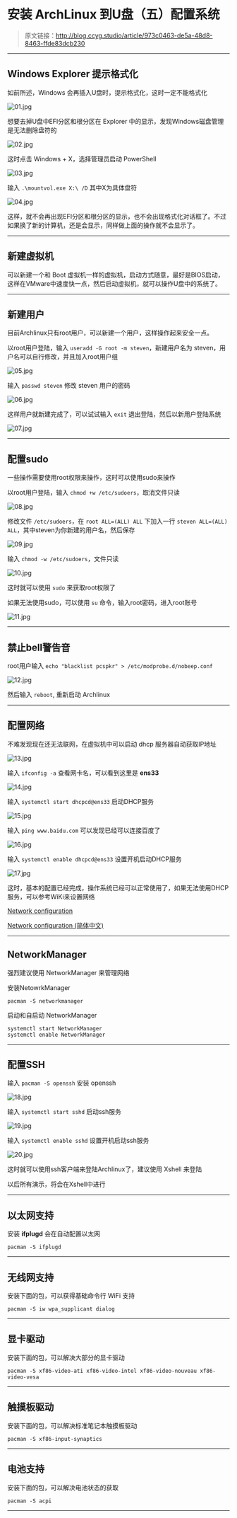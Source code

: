 # 安装 ArchLinux 到U盘（五）配置系统

[annotation]: <id> (973c0463-de5a-48d8-8463-ffde83dcb230)
[annotation]: <create_time> (2018-01-15 20:50:00)
[annotation]: <category> (计算机技术)
[annotation]: <tags> (操作系统|Linux)
[annotation]: <status> (public)
[annotation]: <topic> (安装 ArchLinux 到U盘)
[annotation]: <index> (5)
[annotation]: <comments> (true)

> 原文链接：<http://blog.ccyg.studio/article/973c0463-de5a-48d8-8463-ffde83dcb230>

---


## Windows Explorer 提示格式化

如前所述，Windows 会再插入U盘时，提示格式化，这时一定不能格式化

![01.jpg](https://upload-images.jianshu.io/upload_images/406169-9b6fc4b05537c9e2.jpg?imageMogr2/auto-orient/strip%7CimageView2/2/w/1240)

想要去掉U盘中EFI分区和根分区在 Explorer 中的显示，发现Windows磁盘管理是无法删除盘符的

![02.jpg](https://upload-images.jianshu.io/upload_images/406169-057312022b2b0b7f.jpg?imageMogr2/auto-orient/strip%7CimageView2/2/w/1240)

这时点击 Windows + X，选择管理员启动 PowerShell

![03.jpg](https://upload-images.jianshu.io/upload_images/406169-ae2588990f8f9ead.jpg?imageMogr2/auto-orient/strip%7CimageView2/2/w/1240)

输入  `.\mountvol.exe X:\ /D` 其中X为具体盘符

![04.jpg](https://upload-images.jianshu.io/upload_images/406169-aa2f9378c5657ec5.jpg?imageMogr2/auto-orient/strip%7CimageView2/2/w/1240)

这样，就不会再出现EFI分区和根分区的显示，也不会出现格式化对话框了。不过如果换了新的计算机，还是会显示，同样做上面的操作就不会显示了。

***

## 新建虚拟机

可以新建一个和 Boot 虚拟机一样的虚拟机，启动方式随意，最好是BIOS启动，这样在VMware中速度快一点，然后启动虚拟机，就可以操作U盘中的系统了。

***

## 新建用户

目前Archlinux只有root用户，可以新建一个用户，这样操作起来安全一点。

以root用户登陆，输入 `useradd -G root -m steven`，新建用户名为 steven，用户名可以自行修改，并且加入root用户组

![05.jpg](https://upload-images.jianshu.io/upload_images/406169-4edd3d89a5965773.jpg?imageMogr2/auto-orient/strip%7CimageView2/2/w/1240)

输入 `passwd steven` 修改 steven 用户的密码

![06.jpg](https://upload-images.jianshu.io/upload_images/406169-9a91eedb7d477689.jpg?imageMogr2/auto-orient/strip%7CimageView2/2/w/1240)

这样用户就新建完成了，可以试试输入 `exit` 退出登陆，然后以新用户登陆系统

![07.jpg](https://upload-images.jianshu.io/upload_images/406169-55ba1d48470147b0.jpg?imageMogr2/auto-orient/strip%7CimageView2/2/w/1240)

***

## 配置sudo

一些操作需要使用root权限来操作，这时可以使用sudo来操作

以root用户登陆，输入 `chmod +w /etc/sudoers`，取消文件只读

![08.jpg](https://upload-images.jianshu.io/upload_images/406169-a53f21f46f1a482b.jpg?imageMogr2/auto-orient/strip%7CimageView2/2/w/1240)

修改文件 `/etc/sudoers`，在 `root ALL=(ALL) ALL` 下加入一行 `steven ALL=(ALL) ALL`，其中steven为你新建的用户名，然后保存

![09.jpg](https://upload-images.jianshu.io/upload_images/406169-8e07cb913d4a892c.jpg?imageMogr2/auto-orient/strip%7CimageView2/2/w/1240)

输入 `chmod -w /etc/sudoers`，文件只读

![10.jpg](https://upload-images.jianshu.io/upload_images/406169-df9964d345b8bb9e.jpg?imageMogr2/auto-orient/strip%7CimageView2/2/w/1240)

这时就可以使用 `sudo` 来获取root权限了

如果无法使用sudo，可以使用 `su` 命令，输入root密码，进入root账号

![11.jpg](https://upload-images.jianshu.io/upload_images/406169-d7772ddd9d56e97a.jpg?imageMogr2/auto-orient/strip%7CimageView2/2/w/1240)

***

## 禁止bell警告音

root用户输入 `echo "blacklist pcspkr" > /etc/modprobe.d/nobeep.conf`

![12.jpg](https://upload-images.jianshu.io/upload_images/406169-b5fab3142e518cc5.jpg?imageMogr2/auto-orient/strip%7CimageView2/2/w/1240)

然后输入 `reboot`, 重新启动 Archlinux

***

## 配置网络

不难发现现在还无法联网，在虚拟机中可以启动 dhcp 服务器自动获取IP地址

![13.jpg](https://upload-images.jianshu.io/upload_images/406169-a2769851d226251d.jpg?imageMogr2/auto-orient/strip%7CimageView2/2/w/1240)

输入 `ifconfig -a` 查看网卡名，可以看到这里是 **ens33**

![14.jpg](https://upload-images.jianshu.io/upload_images/406169-1b547188a1a9c70d.jpg?imageMogr2/auto-orient/strip%7CimageView2/2/w/1240)

输入 `systemctl start dhcpcd@ens33` 启动DHCP服务

![15.jpg](https://upload-images.jianshu.io/upload_images/406169-dc91e8f90895f2eb.jpg?imageMogr2/auto-orient/strip%7CimageView2/2/w/1240)

输入 `ping www.baidu.com` 可以发现已经可以连接百度了

![16.jpg](https://upload-images.jianshu.io/upload_images/406169-f07fb6ee1208327c.jpg?imageMogr2/auto-orient/strip%7CimageView2/2/w/1240)

输入 `systemctl enable dhcpcd@ens33` 设置开机启动DHCP服务

![17.jpg](https://upload-images.jianshu.io/upload_images/406169-164a4dcf728eb068.jpg?imageMogr2/auto-orient/strip%7CimageView2/2/w/1240)

这时，基本的配置已经完成，操作系统已经可以正常使用了，如果无法使用DHCP服务，可以参考WiKi来设置网络

[Network configuration](https://wiki.archlinux.org/index.php/Network_configuration)

[Network configuration (简体中文)](https://wiki.archlinux.org/index.php/Network_configuration_(%E7%AE%80%E4%BD%93%E4%B8%AD%E6%96%87))

***

## NetworkManager

强烈建议使用 NetworkManager 来管理网络

安装NetowrkManager

    pacman -S networkmanager

启动和自启动 NetworkManager
```
systemctl start NetworkManager
systemctl enable NetworkManager
```

---

## 配置SSH

输入 `pacman -S openssh` 安装 openssh

![18.jpg](https://upload-images.jianshu.io/upload_images/406169-345cecdcf42702ef.jpg?imageMogr2/auto-orient/strip%7CimageView2/2/w/1240)

输入 `systemctl start sshd` 启动ssh服务

![19.jpg](https://upload-images.jianshu.io/upload_images/406169-f9f445927187b646.jpg?imageMogr2/auto-orient/strip%7CimageView2/2/w/1240)

输入 `systemctl enable sshd` 设置开机启动ssh服务

![20.jpg](https://upload-images.jianshu.io/upload_images/406169-2035d7b3845a7dda.jpg?imageMogr2/auto-orient/strip%7CimageView2/2/w/1240)

这时就可以使用ssh客户端来登陆Archlinux了，建议使用 Xshell 来登陆

以后所有演示，将会在Xshell中进行
***

## 以太网支持

安装 **ifplugd** 会在自动配置以太网
```
pacman -S ifplugd
```
***

## 无线网支持

安装下面的包，可以获得基础命令行 WiFi 支持

```
pacman -S iw wpa_supplicant dialog
```
***

## 显卡驱动

安装下面的包，可以解决大部分的显卡驱动
```
pacman -S xf86-video-ati xf86-video-intel xf86-video-nouveau xf86-video-vesa
```
***

## 触摸板驱动

安装下面的包，可以解决标准笔记本触摸板驱动
```
pacman -S xf86-input-synaptics
```
***

## 电池支持

安装下面的包，可以解决电池状态的获取

```
pacman -S acpi 
```
***
